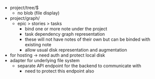 - project/tree/$
  - no blob (file display)
- project/graph/
  - epic > stories > tasks
    - bind one or more note under the project
    - task dependency graph representation
    - these will not have notes of their own but can be binded with existing note
    - allow usual disk representation and augmentation
- for hosting -> need auth and protect local disk
- adapter for underlying file system
  - separate API endpoint for the backend to communicate with
    - need to protect this endpoint also
